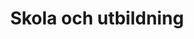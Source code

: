 ---
title: Skola och utbildning
tags:
    - Skola
    - Skola och utbildning
    - Utbildning
    - Förskola
    - Grundskolan
    - Grundskola
    - Gymnasieskolan
    - Gymnasieskola
    - Förskolan
    - Särskolan
    - Barn och förskola
    - Betyg
    - Läxor
    - Kunskap och utbildning
    - Kunskap
    - Likvärdig skola
    - Gymansium
    - Skolpolitik
    - Friskola
    - Friskolor
    - Skola till jobb
    - IT och skola
    - Nyanlända elever
    - Läsning
    - Läxor och prov
    - Lärarna
    - Stärkt utbildning för nyanlända elever
    - Fritidshem
    - Nationella prov
    - Rektorer
    - Utbildningskontrakt
    - Yrkesutbildning
    - Bildning
    - Elevhälsa
    - Lärlingsprogram
    - Modersmålsundervisning
    - Pedagogisk mångfald
    - Sex- och samlevnadsundervisning
    - Skolmat
    - Yrkesprogram
    - Betyg och tidiga insatser
    - Lärlingar
    - Religiösa friskolor
    - Studiero
categories: Utbildning
---